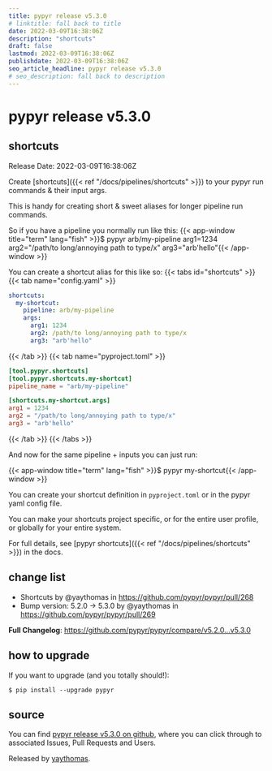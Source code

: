 ```yaml
---
title: pypyr release v5.3.0
# linktitle: fall back to title
date: 2022-03-09T16:38:06Z
description: "shortcuts"
draft: false
lastmod: 2022-03-09T16:38:06Z
publishdate: 2022-03-09T16:38:06Z
seo_article_headline: pypyr release v5.3.0
# seo_description: fall back to description
---
```

# pypyr release v5.3.0
## shortcuts
Release Date: 2022-03-09T16:38:06Z

Create [shortcuts]({{< ref "/docs/pipelines/shortcuts" >}}) to your pypyr run
commands & their input args.

This is handy for creating short & sweet aliases for longer pipeline run
commands.

So if you have a pipeline you normally run like this:
{{< app-window title="term" lang="fish" >}}$ pypyr arb/my-pipeline arg1=1234 arg2="/path/to long/annoying path to type/x" arg3="arb'hello"{{< /app-window >}}

You can create a shortcut alias for this like so:
{{< tabs id="shortcuts" >}}
{{< tab name="config.yaml" >}}
```yaml
shortcuts:
  my-shortcut:
    pipeline: arb/my-pipeline
    args:
      arg1: 1234
      arg2: /path/to long/annoying path to type/x
      arg3: "arb'hello"
```
{{< /tab >}}
{{< tab name="pyproject.toml" >}}
```toml
[tool.pypyr.shortcuts]
[tool.pypyr.shortcuts.my-shortcut]
pipeline_name = "arb/my-pipeline"

[shortcuts.my-shortcut.args]
arg1 = 1234
arg2 = "/path/to long/annoying path to type/x"
arg3 = "arb'hello"
```
{{< /tab >}}
{{< /tabs >}}

And now for the same pipeline + inputs you can just run:

{{< app-window title="term" lang="fish" >}}$ pypyr my-shortcut{{< /app-window >}}

You can create your shortcut definition in `pyproject.toml` or in the pypyr yaml
config file.

You can make your shortcuts project specific, or for the entire user profile, or
globally for your entire system.

For full details, see [pypyr shortcuts]({{< ref "/docs/pipelines/shortcuts" >}})
in the docs.

## change list
* Shortcuts by @yaythomas in https://github.com/pypyr/pypyr/pull/268
* Bump version: 5.2.0 → 5.3.0 by @yaythomas in https://github.com/pypyr/pypyr/pull/269


**Full Changelog**: https://github.com/pypyr/pypyr/compare/v5.2.0...v5.3.0

## how to upgrade
If you want to upgrade (and you totally should!): 

```text
$ pip install --upgrade pypyr
```

## source
You can find [pypyr release v5.3.0 on github](https://github.com/pypyr/pypyr/releases/tag/v5.3.0), where you can 
click through to associated Issues, Pull Requests and Users.

Released by [yaythomas](https://github.com/yaythomas).

